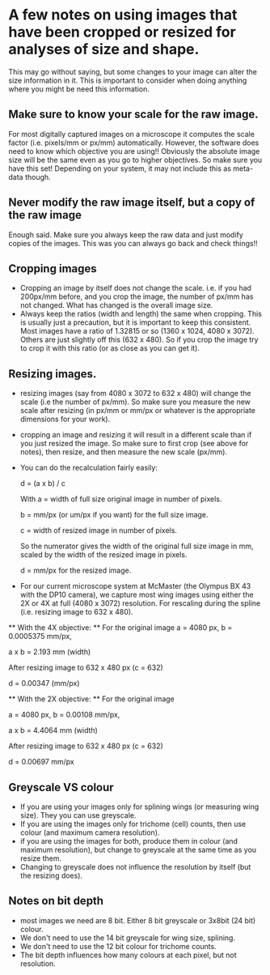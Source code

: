 # A few notes on using images that have been cropped or resized for analyses of size and shape.

This may go without saying, but some changes to your image can alter the size information in it. This is important to consider when doing anything where you might be need this information.

## Make sure to know your scale for the raw image.
For most digitally captured images on a microscope it computes the scale factor (i.e. pixels/mm or px/mm) automatically. However, the software does need to know which objective you are using!! Obviously the absolute image size will be the same even as you go to higher objectives. So make sure you have this set! Depending on your system, it may not include this as meta-data though. 

## **Never modify the raw image itself, but a copy of the raw image**
Enough said. Make sure you always keep the raw data and just modify copies of the images. This was you can always go back and check things!!

## Cropping images
- Cropping an image by itself does not change the scale. i.e. if you had 200px/mm before, and you crop the image, the number of px/mm has not changed. What has changed is the overall image size.
- Always keep the ratios (width and length) the same when cropping. This is usually just a precaution, but it is important to keep this consistent. Most images have a ratio of 1.32815 or so (1360 x 1024, 4080 x 3072). Others are just slightly off this (632 x 480). So if you crop the image try to crop it with this ratio (or as close as you can get it).

## Resizing images.
- resizing images (say from 4080 x 3072 to 632 x 480) will change the scale (i.e the number of px/mm). So make sure you measure the new scale after resizing (in px/mm or mm/px or whatever is the appropriate dimensions for your work). 
- cropping an image and resizing it will result in a different scale than if you just resized the image. So make sure to first crop (see above for notes), then resize, and then measure the new scale (px/mm). 
- You can do the recalculation fairly easily:

  d = (a x b) / c
  
  With
  a = width of full size original image in number of pixels.
  
  b = mm/px (or um/px if you want) for the full size image.
  
  c = width of resized image in number of pixels.
  
  So the numerator gives the width of the original full size image in mm, scaled by the width of the resized image in pixels.
  
  d = mm/px for the resized image.
  
- For our current microscope system at McMaster (the Olympus BX 43 with the DP10 camera), we capture most wing images using either the 2X or 4X at full (4080 x 3072) resolution. For rescaling during the spline (i.e. resizing image to 632 x 480).

 ** With the 4X objective: **
 For the original image
 a = 4080 px, b = 0.0005375 mm/px,
 
 a x b = 2.193 mm (width)

After resizing image to 632 x 480 px (c = 632)

d =  0.00347 (mm/px)

** With the 2X objective: **
 For the original image
 
 a = 4080 px, b = 0.00108 mm/px,
 
 a x b = 4.4064 mm (width)

After resizing image to 632 x 480 px (c = 632)

d =  0.00697 mm/px

## Greyscale VS colour
- If you are using your images only for splining wings (or measuring wing size). They you can use greyscale.
- If you are using the images only for trichome (cell) counts, then use colour (and maximum camera resolution). 
- if you are using the images for both, produce them in colour (and maximum resolution), but change to greyscale at the same time as you resize them.
- Changing to greyscale does not influence the resolution by itself (but the resizing does).

## Notes on bit depth
- most images we need are 8 bit. Either 8 bit greyscale or 3x8bit (24 bit) colour.
- We don't need to use the 14 bit greyscale for wing size, splining. 
- We don't need to use the 12 bit colour for trichome counts.
- The bit depth influences how many colours at each pixel, but not resolution.
